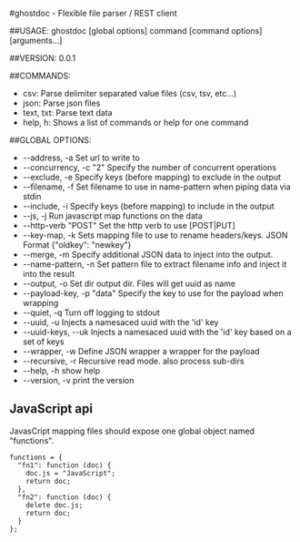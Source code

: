 #ghostdoc - Flexible file parser / REST client

##USAGE:
   ghostdoc [global options] command [command options] [arguments...]

##VERSION:
   0.0.1

##COMMANDS:
   * csv: Parse delimiter separated value files (csv, tsv, etc...)
   * json: Parse json files
   * text, txt: Parse text data
   * help, h:	Shows a list of commands or help for one command

##GLOBAL OPTIONS:
   * --address, -a 		Set url to write to
   * --concurrency, -c "2"	Specify the number of concurrent operations
   * --exclude, -e 		Specify keys (before mapping) to exclude in the output
   * --filename, -f 		Set filename to use in name-pattern when piping data via stdin
   * --include, -i 		Specify keys (before mapping) to include in the output
   * --js, -j 			Run javascript map functions on the data
   * --http-verb "POST"		Set the http verb to use [POST|PUT]
   * --key-map, -k 		Sets mapping file to use to rename headers/keys. JSON Format {"oldkey": "newkey"}
   * --merge, -m 			Specify additional JSON data to inject into the output.
   * --name-pattern, -n 		Set pattern file to extract filename info and inject it into the result
   * --output, -o 		Set dir output dir. Files will get uuid as name
   * --payload-key, -p "data"	Specify the key to use for the payload when wrapping
   * --quiet, -q			Turn off logging to stdout
   * --uuid, -u			Injects a namesaced uuid with the 'id' key
   * --uuid-keys, --uk 		Injects a namesaced uuid with the 'id' key based on a set of keys
   * --wrapper, -w 		Define JSON wrapper a wrapper for the payload
   * --recursive, -r		Recursive read mode. also process sub-dirs
   * --help, -h			show help
   * --version, -v		print the version

## JavaScript api
JavasCript mapping files should expose one global object named "functions".

```
functions = {
  "fn1": function (doc) {
    doc.js = "JavaScript";
    return doc;
  },
  "fn2": function (doc) {
    delete doc.js;
    return doc;
  }
};
```
